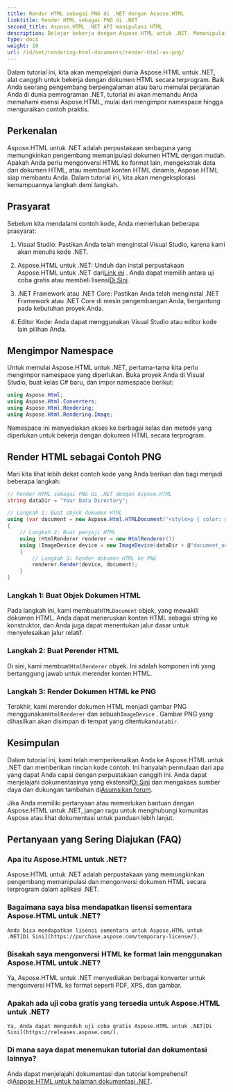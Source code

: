 ```yaml
---
title: Render HTML sebagai PNG di .NET dengan Aspose.HTML
linktitle: Render HTML sebagai PNG di .NET
second_title: Aspose.HTML .NET API manipulasi HTML
description: Belajar bekerja dengan Aspose.HTML untuk .NET. Memanipulasi HTML, mengonversi ke berbagai format, dan banyak lagi. Selami tutorial komprehensif ini!
type: docs
weight: 10
url: /id/net/rendering-html-documents/render-html-as-png/
---
```


Dalam tutorial ini, kita akan mempelajari dunia Aspose.HTML untuk .NET, alat canggih untuk bekerja dengan dokumen HTML secara terprogram. Baik Anda seorang pengembang berpengalaman atau baru memulai perjalanan Anda di dunia pemrograman .NET, tutorial ini akan memandu Anda memahami esensi Aspose.HTML, mulai dari mengimpor namespace hingga menguraikan contoh praktis.

## Perkenalan

Aspose.HTML untuk .NET adalah perpustakaan serbaguna yang memungkinkan pengembang memanipulasi dokumen HTML dengan mudah. Apakah Anda perlu mengonversi HTML ke format lain, mengekstrak data dari dokumen HTML, atau membuat konten HTML dinamis, Aspose.HTML siap membantu Anda. Dalam tutorial ini, kita akan mengeksplorasi kemampuannya langkah demi langkah.

## Prasyarat

Sebelum kita mendalami contoh kode, Anda memerlukan beberapa prasyarat:

1. Visual Studio: Pastikan Anda telah menginstal Visual Studio, karena kami akan menulis kode .NET.

2.  Aspose.HTML untuk .NET: Unduh dan instal perpustakaan Aspose.HTML untuk .NET dari[Link ini](https://releases.aspose.com/html/net/) . Anda dapat memilih antara uji coba gratis atau membeli lisensi[Di Sini](https://purchase.aspose.com/buy).

3. .NET Framework atau .NET Core: Pastikan Anda telah menginstal .NET Framework atau .NET Core di mesin pengembangan Anda, bergantung pada kebutuhan proyek Anda.

4. Editor Kode: Anda dapat menggunakan Visual Studio atau editor kode lain pilihan Anda.

## Mengimpor Namespace

Untuk memulai Aspose.HTML untuk .NET, pertama-tama kita perlu mengimpor namespace yang diperlukan. Buka proyek Anda di Visual Studio, buat kelas C# baru, dan impor namespace berikut:

```csharp
using Aspose.Html;
using Aspose.Html.Converters;
using Aspose.Html.Rendering;
using Aspose.Html.Rendering.Image;
```

Namespace ini menyediakan akses ke berbagai kelas dan metode yang diperlukan untuk bekerja dengan dokumen HTML secara terprogram.

## Render HTML sebagai Contoh PNG

Mari kita lihat lebih dekat contoh kode yang Anda berikan dan bagi menjadi beberapa langkah:

```csharp
// Render HTML sebagai PNG di .NET dengan Aspose.HTML
string dataDir = "Your Data Directory";

// Langkah 1: Buat objek dokumen HTML
using (var document = new Aspose.Html.HTMLDocument("<style>p { color: green; }</style><p>my first paragraph</p>", @"c:\work\"))
{
    // Langkah 2: Buat penyaji HTML
    using (HtmlRenderer renderer = new HtmlRenderer())
    using (ImageDevice device = new ImageDevice(dataDir + @"document_out.png"))
    {
        // Langkah 3: Render dokumen HTML ke PNG
        renderer.Render(device, document);
    }
}
```

### Langkah 1: Buat Objek Dokumen HTML

 Pada langkah ini, kami membuat`HTMLDocument` objek, yang mewakili dokumen HTML. Anda dapat meneruskan konten HTML sebagai string ke konstruktor, dan Anda juga dapat menentukan jalur dasar untuk menyelesaikan jalur relatif.

### Langkah 2: Buat Perender HTML

 Di sini, kami membuat`HtmlRenderer` obyek. Ini adalah komponen inti yang bertanggung jawab untuk merender konten HTML. 

### Langkah 3: Render Dokumen HTML ke PNG

 Terakhir, kami merender dokumen HTML menjadi gambar PNG menggunakan`HtmlRenderer` dan sebuah`ImageDevice` . Gambar PNG yang dihasilkan akan disimpan di tempat yang ditentukan`dataDir`.

## Kesimpulan

Dalam tutorial ini, kami telah memperkenalkan Anda ke Aspose.HTML untuk .NET dan memberikan rincian kode contoh. Ini hanyalah permulaan dari apa yang dapat Anda capai dengan perpustakaan canggih ini. Anda dapat menjelajahi dokumentasinya yang ekstensif[Di Sini](https://reference.aspose.com/html/net/) dan mengakses sumber daya dan dukungan tambahan di[Asumsikan forum](https://forum.aspose.com/).

Jika Anda memiliki pertanyaan atau memerlukan bantuan dengan Aspose.HTML untuk .NET, jangan ragu untuk menghubungi komunitas Aspose atau lihat dokumentasi untuk panduan lebih lanjut.

## Pertanyaan yang Sering Diajukan (FAQ)

### Apa itu Aspose.HTML untuk .NET?
   Aspose.HTML untuk .NET adalah perpustakaan yang memungkinkan pengembang memanipulasi dan mengonversi dokumen HTML secara terprogram dalam aplikasi .NET.

### Bagaimana saya bisa mendapatkan lisensi sementara Aspose.HTML untuk .NET?
    Anda bisa mendapatkan lisensi sementara untuk Aspose.HTML untuk .NET[Di Sini](https://purchase.aspose.com/temporary-license/).

### Bisakah saya mengonversi HTML ke format lain menggunakan Aspose.HTML untuk .NET?
   Ya, Aspose.HTML untuk .NET menyediakan berbagai konverter untuk mengonversi HTML ke format seperti PDF, XPS, dan gambar.

### Apakah ada uji coba gratis yang tersedia untuk Aspose.HTML untuk .NET?
    Ya, Anda dapat mengunduh uji coba gratis Aspose.HTML untuk .NET[Di Sini](https://releases.aspose.com/).

### Di mana saya dapat menemukan tutorial dan dokumentasi lainnya?
   Anda dapat menjelajahi dokumentasi dan tutorial komprehensif di[Aspose.HTML untuk halaman dokumentasi .NET](https://reference.aspose.com/html/net/).